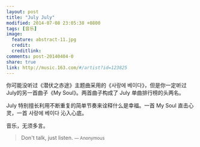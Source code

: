 ```yaml
---
layout: post
title: "July July"
modified: 2014-07-08 23:05:38 +0800
tags: [音乐]
image:
  feature: abstract-11.jpg
  credit: 
  creditlink: 
comments: post-20140404-0
share: true
link: http://music.163.com/#/artist?id=123825
---
```


你可能没听过《潜伏之赤途》主题曲采用的《사랑에 베이다》，但是你一定听过July的另一首曲子《My Soul》。两首曲子构成了 July 单曲排行榜的头两名。

July 特别擅长利用不断重复的简单节奏来诠释什么是幸福。一首 My Soul 直击心灵，一首 사랑에 베이다 沁入心底。

音乐，无须多言。

> Don't talk, just listen.
> <small>— Anonymous</small>

